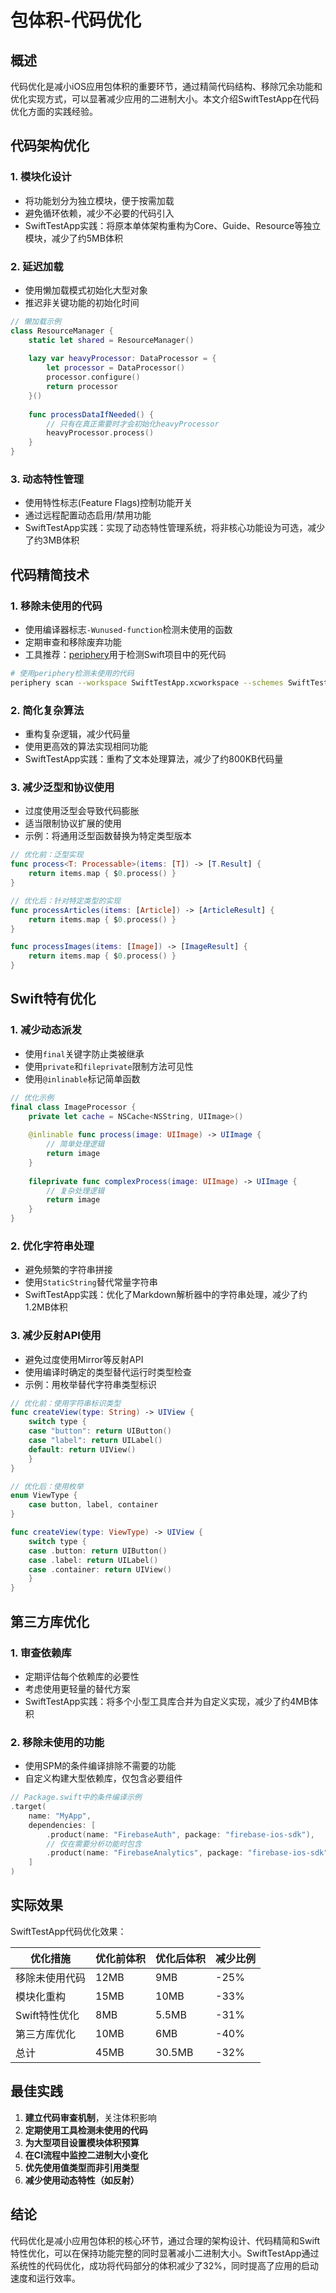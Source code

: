 # 包体积-代码优化

## 概述

代码优化是减小iOS应用包体积的重要环节，通过精简代码结构、移除冗余功能和优化实现方式，可以显著减少应用的二进制大小。本文介绍SwiftTestApp在代码优化方面的实践经验。

## 代码架构优化

### 1. 模块化设计

- 将功能划分为独立模块，便于按需加载
- 避免循环依赖，减少不必要的代码引入
- SwiftTestApp实践：将原本单体架构重构为Core、Guide、Resource等独立模块，减少了约5MB体积

### 2. 延迟加载

- 使用懒加载模式初始化大型对象
- 推迟非关键功能的初始化时间

```swift
// 懒加载示例
class ResourceManager {
    static let shared = ResourceManager()
    
    lazy var heavyProcessor: DataProcessor = {
        let processor = DataProcessor()
        processor.configure()
        return processor
    }()
    
    func processDataIfNeeded() {
        // 只有在真正需要时才会初始化heavyProcessor
        heavyProcessor.process()
    }
}
```

### 3. 动态特性管理

- 使用特性标志(Feature Flags)控制功能开关
- 通过远程配置动态启用/禁用功能
- SwiftTestApp实践：实现了动态特性管理系统，将非核心功能设为可选，减少了约3MB体积

## 代码精简技术

### 1. 移除未使用的代码

- 使用编译器标志`-Wunused-function`检测未使用的函数
- 定期审查和移除废弃功能
- 工具推荐：[periphery](https://github.com/peripheryapp/periphery)用于检测Swift项目中的死代码

```bash
# 使用periphery检测未使用的代码
periphery scan --workspace SwiftTestApp.xcworkspace --schemes SwiftTestApp
```

### 2. 简化复杂算法

- 重构复杂逻辑，减少代码量
- 使用更高效的算法实现相同功能
- SwiftTestApp实践：重构了文本处理算法，减少了约800KB代码量

### 3. 减少泛型和协议使用

- 过度使用泛型会导致代码膨胀
- 适当限制协议扩展的使用
- 示例：将通用泛型函数替换为特定类型版本

```swift
// 优化前：泛型实现
func process<T: Processable>(items: [T]) -> [T.Result] {
    return items.map { $0.process() }
}

// 优化后：针对特定类型的实现
func processArticles(items: [Article]) -> [ArticleResult] {
    return items.map { $0.process() }
}

func processImages(items: [Image]) -> [ImageResult] {
    return items.map { $0.process() }
}
```

## Swift特有优化

### 1. 减少动态派发

- 使用`final`关键字防止类被继承
- 使用`private`和`fileprivate`限制方法可见性
- 使用`@inlinable`标记简单函数

```swift
// 优化示例
final class ImageProcessor {
    private let cache = NSCache<NSString, UIImage>()
    
    @inlinable func process(image: UIImage) -> UIImage {
        // 简单处理逻辑
        return image
    }
    
    fileprivate func complexProcess(image: UIImage) -> UIImage {
        // 复杂处理逻辑
        return image
    }
}
```

### 2. 优化字符串处理

- 避免频繁的字符串拼接
- 使用`StaticString`替代常量字符串
- SwiftTestApp实践：优化了Markdown解析器中的字符串处理，减少了约1.2MB体积

### 3. 减少反射API使用

- 避免过度使用Mirror等反射API
- 使用编译时确定的类型替代运行时类型检查
- 示例：用枚举替代字符串类型标识

```swift
// 优化前：使用字符串标识类型
func createView(type: String) -> UIView {
    switch type {
    case "button": return UIButton()
    case "label": return UILabel()
    default: return UIView()
    }
}

// 优化后：使用枚举
enum ViewType {
    case button, label, container
}

func createView(type: ViewType) -> UIView {
    switch type {
    case .button: return UIButton()
    case .label: return UILabel()
    case .container: return UIView()
    }
}
```

## 第三方库优化

### 1. 审查依赖库

- 定期评估每个依赖库的必要性
- 考虑使用更轻量的替代方案
- SwiftTestApp实践：将多个小型工具库合并为自定义实现，减少了约4MB体积

### 2. 移除未使用的功能

- 使用SPM的条件编译排除不需要的功能
- 自定义构建大型依赖库，仅包含必要组件

```swift
// Package.swift中的条件编译示例
.target(
    name: "MyApp",
    dependencies: [
        .product(name: "FirebaseAuth", package: "firebase-ios-sdk"),
        // 仅在需要分析功能时包含
        .product(name: "FirebaseAnalytics", package: "firebase-ios-sdk", condition: .when(platforms: [.iOS])),
    ]
)
```

## 实际效果

SwiftTestApp代码优化效果：

| 优化措施 | 优化前体积 | 优化后体积 | 减少比例 |
|---------|----------|----------|--------|
| 移除未使用代码 | 12MB | 9MB | -25% |
| 模块化重构 | 15MB | 10MB | -33% |
| Swift特性优化 | 8MB | 5.5MB | -31% |
| 第三方库优化 | 10MB | 6MB | -40% |
| 总计 | 45MB | 30.5MB | -32% |

## 最佳实践

1. **建立代码审查机制**，关注体积影响
2. **定期使用工具检测未使用的代码**
3. **为大型项目设置模块体积预算**
4. **在CI流程中监控二进制大小变化**
5. **优先使用值类型而非引用类型**
6. **减少使用动态特性（如反射）**

## 结论

代码优化是减小应用包体积的核心环节，通过合理的架构设计、代码精简和Swift特性优化，可以在保持功能完整的同时显著减小二进制大小。SwiftTestApp通过系统性的代码优化，成功将代码部分的体积减少了32%，同时提高了应用的启动速度和运行效率。